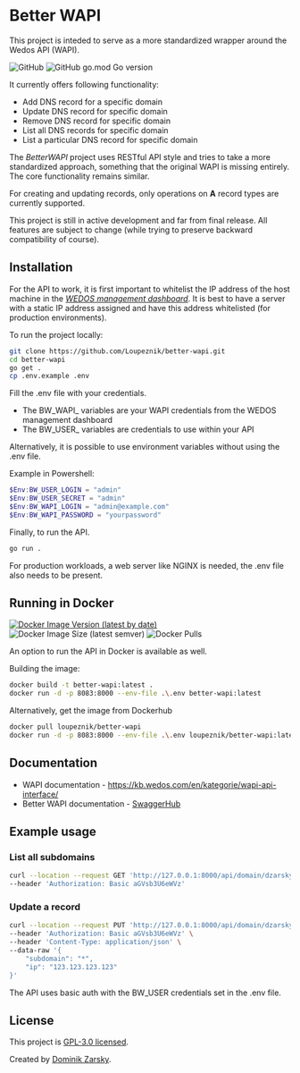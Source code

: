 # Better WAPI

This project is inteded to serve as a more standardized wrapper around the Wedos API (WAPI).

![GitHub](https://img.shields.io/github/license/loupeznik/better-wapi?style=for-the-badge)
![GitHub go.mod Go version](https://img.shields.io/github/go-mod/go-version/loupeznik/better-wapi?style=for-the-badge)

It currently offers following functionality:

- Add DNS record for a specific domain
- Update DNS record for specific domain
- Remove DNS record for specific domain
- List all DNS records for specific domain
- List a particular DNS record for specific domain

The *BetterWAPI* project uses RESTful API style and tries to take a more standardized approach,
something that the original WAPI is missing entirely. The core functionality remains similar.

For creating and updating records, only operations on **A** record types are currently supported.

This project is still in active development and far from final release. All features are subject to change
(while trying to preserve backward compatibility of course).

## Installation

For the API to work, it is first important to whitelist the IP address of the host machine in the
*[WEDOS management dashboard](https://client.wedos.com/client/wapi.html)*. It is best to have a server with a static
IP address assigned and have this address whitelisted (for production environments).

To run the project locally:

```bash
git clone https://github.com/Loupeznik/better-wapi.git
cd better-wapi
go get .
cp .env.example .env
```

Fill the .env file with your credentials.

- The BW_WAPI_ variables are your WAPI credentials from the WEDOS management dashboard
- The BW_USER_ variables are credentials to use within your API

Alternatively, it is possible to use environment variables without using the .env file.

Example in Powershell:

```powershell
$Env:BW_USER_LOGIN = "admin"
$Env:BW_USER_SECRET = "admin"
$Env:BW_WAPI_LOGIN = "admin@example.com"
$Env:BW_WAPI_PASSWORD = "yourpassword"
```

Finally, to run the API.

```bash
go run .
```

For production workloads, a web server like NGINX is needed, the .env file also needs to be present.

## Running in Docker

[![Docker Image Version (latest by date)](https://img.shields.io/docker/v/loupeznik/better-wapi?style=for-the-badge)](https://hub.docker.com/repository/docker/loupeznik/better-wapi)
![Docker Image Size (latest semver)](https://img.shields.io/docker/image-size/loupeznik/better-wapi?style=for-the-badge)
![Docker Pulls](https://img.shields.io/docker/pulls/loupeznik/better-wapi?style=for-the-badge)

An option to run the API in Docker is available as well.

Building the image:

```bash
docker build -t better-wapi:latest .
docker run -d -p 8083:8000 --env-file .\.env better-wapi:latest
```

Alternatively, get the image from Dockerhub

```bash
docker pull loupeznik/better-wapi
docker run -d -p 8083:8000 --env-file .\.env loupeznik/better-wapi:latest
```

## Documentation

- WAPI documentation - <https://kb.wedos.com/en/kategorie/wapi-api-interface/>
- Better WAPI documentation - [SwaggerHub](https://app.swaggerhub.com/apis/DZARSKY_1/better-wapi/1.0)

## Example usage

### List all subdomains

```bash
curl --location --request GET 'http://127.0.0.1:8000/api/domain/dzarsky.eu/info' \
--header 'Authorization: Basic aGVsb3U6eWVz'
```

### Update a record

```bash
curl --location --request PUT 'http://127.0.0.1:8000/api/domain/dzarsky.eu/record' \
--header 'Authorization: Basic aGVsb3U6eWVz' \
--header 'Content-Type: application/json' \
--data-raw '{
    "subdomain": "*",
    "ip": "123.123.123.123"
}'
```

The API uses basic auth with the BW_USER credentials set in the .env file.

## License

This project is [GPL-3.0 licensed](https://github.com/Loupeznik/better-wapi/blob/master/LICENSE).

Created by [Dominik Zarsky](https://github.com/Loupeznik).
